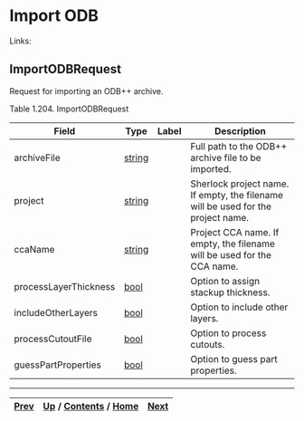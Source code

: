 
# Import ODB

Links:

## ImportODBRequest

Request for importing an ODB++ archive.

Table 1.204. ImportODBRequest

Field| Type| Label| Description  
---|---|---|---  
archiveFile| [string](ch01s11.md "gRPC Scalar Value Types")|  | Full path to the ODB++ archive file to be imported.  
project| [string](ch01s11.md "gRPC Scalar Value Types")|  | Sherlock project name. If empty, the filename will be used for the project name.  
ccaName| [string](ch01s11.md "gRPC Scalar Value Types")|  | Project CCA name. If empty, the filename will be used for the CCA name.  
processLayerThickness| [bool](ch01s11.md "gRPC Scalar Value Types")|  | Option to assign stackup thickness.  
includeOtherLayers| [bool](ch01s11.md "gRPC Scalar Value Types")|  | Option to include other layers.  
processCutoutFile| [bool](ch01s11.md "gRPC Scalar Value Types")|  | Option to process cutouts.  
guessPartProperties| [bool](ch01s11.md "gRPC Scalar Value Types")|  | Option to guess part properties.  
  
  

* * *

[Prev](ch01s09s08s02.md) | [Up](ch01s09.md) / [Contents](index.md) / [Home](../../index.htm)|  [Next](ch01s09s09s02.md)  
---|---|---

